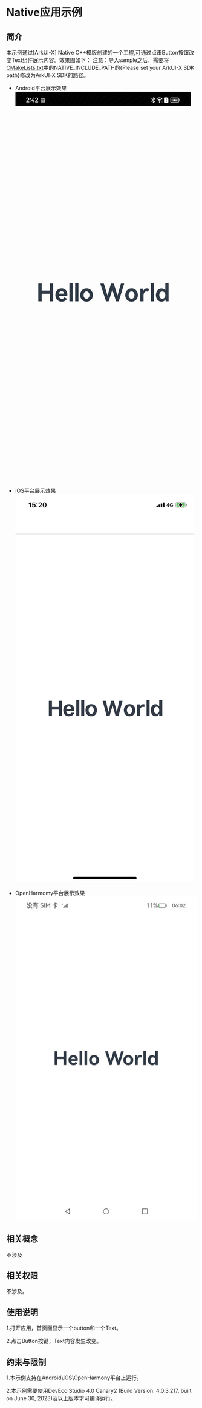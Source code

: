 # Native应用示例
## 简介
本示例通过[ArkUI-X] Native C++模版创建的一个工程,可通过点击Button按钮改变Text组件展示内容。效果图如下：
注意：导入sample之后，需要将[CMakeLists.txt](.arkui-x/android/app/src/main/cpp/CMakeLists.txt)中的NATIVE_INCLUDE_PATH的{Please set your ArkUI-X SDK path}修改为ArkUI-X SDK的路径。

* Android平台展示效果
![](./screenshots/devices/android.jpg) 

* iOS平台展示效果
![](./screenshots/devices/ios.png) 

* OpenHarmomy平台展示效果
![](./screenshots/devices/ohos.jpeg)

## 相关概念

不涉及

## 相关权限

不涉及。

## 使用说明

1.打开应用，首页面显示一个button和一个Text。

2.点击Button按键，Text内容发生改变。

## 约束与限制

1.本示例支持在Android\iOS\OpenHarmony平台上运行。

2.本示例需要使用DevEco Studio 4.0 Canary2 (Build Version: 4.0.3.217, built on June 30, 2023)及以上版本才可编译运行。